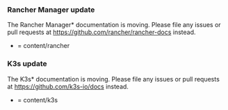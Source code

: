 ### Rancher Manager update

The Rancher Manager* documentation is moving. Please file any issues or pull requests at https://github.com/rancher/rancher-docs instead.

* = content/rancher

### K3s update

The K3s* documentation is moving. Please file any issues or pull requests at https://github.com/k3s-io/docs instead.

* = content/k3s

